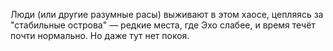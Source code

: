 Люди (или другие разумные расы) выживают в этом хаосе, цепляясь за "стабильные острова" — редкие места, где Эхо слабее, и время течёт почти нормально. Но даже тут нет покоя.